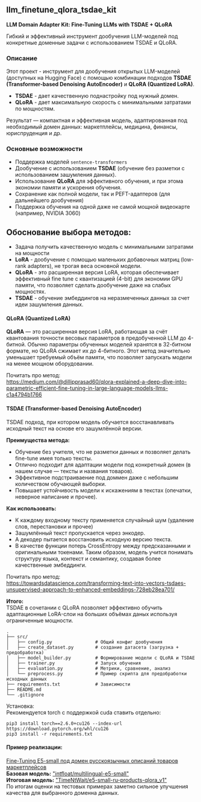 ## llm_finetune_qlora_tsdae_kit
**LLM Domain Adapter Kit: Fine-Tuning LLMs with TSDAE + QLoRA**

Гибкий и эффективный инструмент дообучения LLM-моделей под конкретные доменные задачи с использованием TSDAE и QLoRA.

### Описание
Этот проект - инструмент для дообучения открытых LLM-моделей (доступных на Hugging Face) с помощью комбинации подходов **TSDAE (Transformer-based Denoising AutoEncoder)** и **QLoRA (Quantized LoRA)**.  
- **TSDAE** - дает качественную поднастройку под нужный домен.  
- **QLoRA** - дает максимальную скорость с минимальными затратами по мощностям.   

Результат — компактная и эффективная модель, адаптированная под необходимый домен данных: маркетплейсы, медицина, финансы, юриспруденция и др.

### Основные возможности
- Поддержка моделей `sentence-transformers`
- Дообучение с использованием **TSDAE** (обучение без разметки с использованием зашумления данных).
- Использование **QLoRA** для эффективного обучения, и при этома экономии памяти и ускорения обучения.
- Сохранение как полной модели, так и PEFT-адаптеров (для дальнейшего дообучения)
- Поддержка обучения на одной даже не самой мощной видеокарте (например, NVIDIA 3060)

## Обоснование выбора методов:
- Задача получить качественную модель с минимальными затратами на мощности
- **LoRA** - дообучение с помощью маленьких добавочных матриц (low-rank adapters), не трогая веса основной модели.
- **QLoRA** - это расширенная версия LoRA, которая обеспечивает эффективный fine tune с квантизацией (4-bit) для экономии GPU памяти, что позволяет сделать дообучение даже на слабых мощностях.
- **TSDAE** - обучение эмбеддингов на неразмеченных данных за счет идеи зашумления данных.

#### QLoRA (Quantized LoRA) 
**QLoRA** — это расширенная версия LoRA, работающая за счёт квантования точности весовых параметров в предобученной LLM до 4-битной. Обычно параметры обученных моделей хранятся в 32-битном формате, но QLoRA сжимает их до 4-битного. Этот метод значительно уменьшает требуемый объём памяти, что позволяет запускать модели на менее мощном оборудовании.  

Почитать про метод:   
https://medium.com/@dillipprasad60/qlora-explained-a-deep-dive-into-parametric-efficient-fine-tuning-in-large-language-models-llms-c1a4794b1766

#### TSDAE (Transformer-based Denoising AutoEncoder)
TSDAE подход, при котором модель обучается восстанавливать исходный текст на основе его зашумлённой версии.

**Преимущества метода:**  
- Обучение без учителя, что не разметки данных и позволяет делать fine-tune имея только тексты. 
- Отлично подходит для адаптации модели под конкретный домен (в нашем случае — тексты и названия товаров).
- Эффективное подстраиваение под доммен даже с небольшим количеством обучающей выборки. 
- Повышает устойчивость модели к искажениям в текстах (опечатки, неверное написание и прочее).

**Как использовать:**  
- К каждому входному тексту применяется случайный шум (удаление слов, перестановки и прочее)
- Зашумлённый текст пропускается через энкодер.
- А декодер пытается восстановить исходную версию текста.
- В качестве функции потерь CrossEntropy между предсказанными и оригинальными токенами.
Таким образом, модель учится понимать структуру языка, контекст и семантику, создавая более качественные эмбеддинги.  

Почитать про метод:  
https://towardsdatascience.com/transforming-text-into-vectors-tsdaes-unsupervised-approach-to-enhanced-embeddings-728eb28ea701/


**Итого:**   
TSDAE в сочетании с QLoRA позволяет эффективно обучить адаптационные LoRA-слои на больших объёмах даных используя ограниченные мощности.


```plaintext
.
├── src/
│   ├── config.py                # Общий конфиг дообучения
│   ├── create_dataset.py        # создание датасета (загрузка + предобработка)
│   ├── model_builder.py         # Формирование модели с QLoRA и TSDAE
│   ├── trainer.py               # Запуск обучения
│   ├── evaluation.py            # Метрики, сравнение, анализ
│   └── preprocess.py            # Пример скрипта для предобработки исходных данных     
├── requirements.txt             # Зависимости
├── README.md
└── .gitignore
```

Установка:  
Рекомендуется torch с поддержкой cuda ставить отдельно:  
```
pip3 install torch==2.6.0+cu126 --index-url https://download.pytorch.org/whl/cu126
pip3 install -r requirements.txt
```


#### Пример реализации:  
[Fine-Tuning E5-small под домен русскоязычных описаний товаров маркетплейсов](README_e5_fine_tune-ru-products.md)    
**Базовая модель:** ["intfloat/multilingual-e5-small"](https://huggingface.co/intfloat/multilingual-e5-small)          
**Итоговая модель:** ["TimeNtWait/e5-small-ru-products-qlora_v1"](https://huggingface.co/TimeNtWait/e5-small-ru-products-qlora_v1)      
По итогам оценки на тестовых примерах заметно сильное улучшения качества для выбранного доменна данных. 

